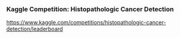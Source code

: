 ### Kaggle Competition: Histopathologic Cancer Detection

https://www.kaggle.com/competitions/histopathologic-cancer-detection/leaderboard
